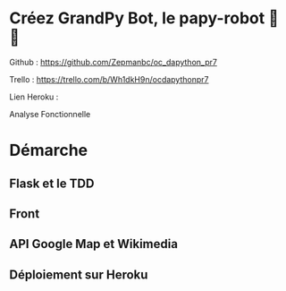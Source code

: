 # Créez GrandPy Bot, le papy-robot 🤖 👴

Github : https://github.com/Zepmanbc/oc_dapython_pr7

Trello : https://trello.com/b/Wh1dkH9n/ocdapythonpr7

Lien Heroku : 

Analyse Fonctionnelle

# Démarche

## Flask et le TDD

## Front

## API Google Map et Wikimedia

## Déploiement sur Heroku